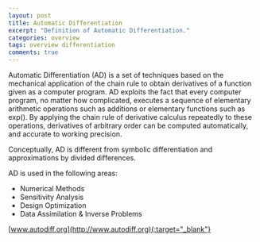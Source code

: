 ```yaml
---
layout: post
title: Automatic Differentiation
excerpt: "Definition of Automatic Differentiation."
categories: overview
tags: overview differentiation
comments: true
---
```


Automatic Differentiation (AD) is a set of techniques based on the mechanical application of the chain rule to obtain derivatives of a function given as a computer program. AD exploits the fact that every computer program, no matter how complicated, executes a sequence of elementary arithmetic operations such as additions or elementary functions such as exp(). By applying the chain rule of derivative calculus repeatedly to these operations, derivatives of arbitrary order can be computed automatically, and accurate to working precision.

Conceptually, AD is different from symbolic differentiation and approximations by divided differences.

AD is used in the following areas:
- Numerical Methods
- Sensitivity Analysis
- Design Optimization
- Data Assimilation & Inverse Problems

[www.autodiff.org](http://www.autodiff.org){:target="_blank"}
